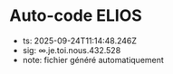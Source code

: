 # Auto-code ELIOS
- ts: 2025-09-24T11:14:48.246Z
- sig: ∞.je.toi.nous.432.528
- note: fichier généré automatiquement